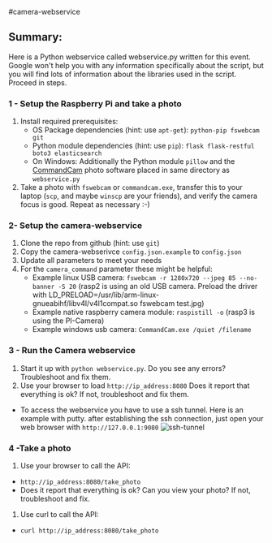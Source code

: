 #camera-webservice

## Summary: 
Here is a Python webservice called webservice.py written for this event.  Google won't help you with any information specifically about the script, but you will find lots of information about the libraries used in the script.  Proceed in steps.

### 1 - Setup the Raspberry Pi and take a photo
1. Install required prerequisites:
    * OS Package dependencies (hint: use `apt-get`): `python-pip fswebcam git` 
    * Python module dependencies (hint: use `pip`): `flask flask-restful boto3 elasticsearch`
    * On Windows: Additionally the Python module `pillow` and the [CommandCam](https://batchloaf.wordpress.com/commandcam/) photo software placed in same directory as `webservice.py`
2. Take a photo with `fswebcam` or `commandcam.exe`, transfer this to your laptop (`scp`, and maybe `winscp` are your friends), and verify the camera focus is good.  Repeat as necessary :-)

### 2- Setup the camera-webservice
1. Clone the repo from github (hint: use `git`)
1. Copy the camera-webserivce `config.json.example` to `config.json`
1. Update all parameters to meet your needs
1. For the `camera_command` parameter these might be helpful:
    * Example linux USB camera: `fswebcam -r 1280x720 --jpeg 85 --no-banner -S 20` (rasp2 is using an old USB camera. Preload the driver with LD_PRELOAD=/usr/lib/arm-linux-gnueabihf/libv4l/v4l1compat.so fswebcam test.jpg)
    * Example native raspberry camera module: `raspistill -o` (rasp3 is using the PI-Camera)
    * Example windows usb camera: `CommandCam.exe /quiet /filename`

### 3 - Run the Camera webservice
1. Start it up with `python webservice.py`.  Do you see any errors? Troubleshoot and fix them.
1. Use your browser to load `http://ip_address:8080`  Does it report that everything is ok?  If not, troubleshoot and fix them.
* To access the webservice you have to use a ssh tunnel. Here is an example with putty. after establishing the ssh connection, just open your web browser with `http://127.0.0.1:9080`
![ssh-tunnel](https://cloud.githubusercontent.com/assets/19547781/26794330/8a702d10-4a21-11e7-90d4-8f5c84a076f6.JPG)

### 4 -Take a photo
1. Use your browser to call the API:
 * `http://ip_address:8080/take_photo`
 *   Does it report that everything is ok?  Can you view your photo?  If not, troubleshoot and fix.
1. Use curl to call the API:
 * `curl http://ip_address:8080/take_photo`

